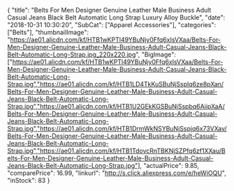 {
	"title": "Belts For Men Designer Genuine Leather Male Business Adult Casual Jeans Black Belt Automatic Long Strap Luxury Alloy Buckle",
	"date": "2018-10-31 10:30:20",
	"SubCat": ["Apparel Accessories"],
	"categories": ["Belts"],
	"thumbnailImage": "https://ae01.alicdn.com/kf/HTB1wKPTl49YBuNjy0Ffq6xIsVXaa/Belts-For-Men-Designer-Genuine-Leather-Male-Business-Adult-Casual-Jeans-Black-Belt-Automatic-Long-Strap.jpg_220x220.jpg",
	"BigImage": ["https://ae01.alicdn.com/kf/HTB1wKPTl49YBuNjy0Ffq6xIsVXaa/Belts-For-Men-Designer-Genuine-Leather-Male-Business-Adult-Casual-Jeans-Black-Belt-Automatic-Long-Strap.jpg","https://ae01.alicdn.com/kf/HTB1LD4TkKuSBuNjSsplq6ze8pXan/Belts-For-Men-Designer-Genuine-Leather-Male-Business-Adult-Casual-Jeans-Black-Belt-Automatic-Long-Strap.jpg","https://ae01.alicdn.com/kf/HTB1U2GEkKGSBuNjSspbq6AiipXaA/Belts-For-Men-Designer-Genuine-Leather-Male-Business-Adult-Casual-Jeans-Black-Belt-Automatic-Long-Strap.jpg","https://ae01.alicdn.com/kf/HTB1DrmWkNSYBuNjSspjq6x73VXav/Belts-For-Men-Designer-Genuine-Leather-Male-Business-Adult-Casual-Jeans-Black-Belt-Automatic-Long-Strap.jpg","https://ae01.alicdn.com/kf/HTB1TdovcRnTBKNjSZPfq6zf1XXau/Belts-For-Men-Designer-Genuine-Leather-Male-Business-Adult-Casual-Jeans-Black-Belt-Automatic-Long-Strap.jpg"],
	"actualPrice": 9.85,
	"comparePrice": 16.99,
	"linkurl": "http://s.click.aliexpress.com/e/heWiOQU",
	"inStock": 83
}
